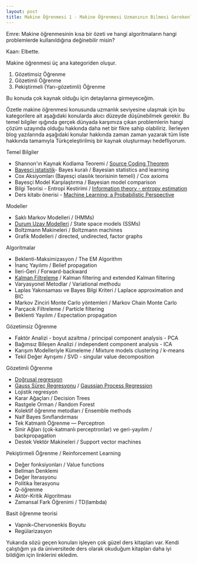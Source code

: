 ```yaml
---
layout: post
title: Makine Öğrenmesi 1 - Makine Öğrenmesi Uzmanının Bilmesi Gerekenler
---
```


Emre: Makine öğrenmesinin kısa bir özeti ve hangi algoritmaların hangi problemlerde kullanıldığına değinebilir misin?

Kaan: Elbette. 

Makine öğrenmesi üç ana kategoriden oluşur.

1. Gözetimsiz Öğrenme
2. Gözetimli Öğrenme
3. Pekiştirmeli (Yarı-gözetimli) Öğrenme

Bu konuda çok kaynak olduğu için detaylarına girmeyeceğim. 

Özetle makine öğrenmesi konusunda uzmanlık seviyesine ulaşmak için bu kategorilere ait aşağıdaki konularda akıcı düzeyde düşünebilmek gerekir. Bu temel bilgiler ışığında gerçek dünyada karşımıza çıkan problemlerin hangi çözüm uzayında olduğu hakkında daha net bir fikre sahip olabiliriz. İlerleyen blog yazılarında aşağıdaki konular hakkında zaman zaman yazarak tüm liste hakkında tamamıyla Türkçeleştirilmiş bir kaynak oluşturmayı hedefliyorum. 

Temel Bilgiler

- Shannon'ın Kaynak Kodlama Teoremi / <a href="https://www.amazon.com/Springer-International-Engineering-Computer-Science-ebook/dp/B000WNL86A">Source Coding Theorem</a>
- <a href="https://tayyarg.github.io/dogrusal_regresyon_probleminin_bayesci_cikarimla_cozulmesi/">Bayesçi istatistik</a>- Bayes kuralı / Bayesian statistics and learning
- Cox Aksiyomları (Bayesçi olasılık teorisinin temeli) / Cox axioms
- Bayesçi Model Karşılaştırma / Bayesian model comparison
- Bilgi Teorisi - Entropi Kestirimi / <a href="http://www.cs-114.org/wp-content/uploads/2015/01/Elements_of_Information_Theory_Elements.pdf">Information theory - entropy estimation</a> 
- Ders kitabı önerisi - <a href="https://www.cs.ubc.ca/~murphyk/MLbook/">Machine Learning: a Probabilistic Perspective</a>

Modeller

- Saklı Markov Modelleri / (HMMs)
- <a href="https://en.wikipedia.org/wiki/State-space_representation">Durum Uzay Modelleri</a> / State space models (SSMs)
- Boltzmann Makineleri / Boltzmann machines
- Grafik Modelleri / directed, undirected, factor graphs

Algoritmalar

- Beklenti-Maksimizasyon / The EM Algorithm
- İnanç Yayılımı / Belief propagation
- İleri-Geri / Forward-backward
- <a href="https://tayyarg.github.io/kalman-filtreleme/">Kalman Filtreleme</a> / Kalman filtering and extended Kalman filtering
- Varyasyonel Metodlar / Variational methodu
- Laplas Yakınsaması ve Bayes Bilgi Kriteri / Laplace approximation and BIC
- Markov Zinciri Monte Carlo yöntemleri / Markov Chain Monte Carlo
- Parçacık Filtreleme / Particle filtering
- Beklenti Yayılım / Expectation propagation

Gözetimsiz Öğrenme

- Faktör Analizi - boyut azaltma / principal component analysis - PCA
- Bağımsız Bileşen Analizi / independent component analysis - ICA
- Karışım Modelleriyle Kümeleme  / Mixture models clustering / k-means
- Tekil Değer Ayrışımı / SVD - singular value decomposition

Gözetimli Öğrenme 

- <a href="https://tayyarg.github.io/dogrusal_regresyon_probleminin_bayesci_cikarimla_cozulmesi/">Doğrusal regresyon</a>
- <a href="https://tayyarg.github.io/dogrusal_regresyon_probleminin_bayesci_cikarimla_cozulmesi/">Gauss Süreç Regresyonu</a> / <a href="http://www.gaussianprocess.org/gpml/">Gaussian Process Regression</a>
- Lojistik regresyon 
- Karar Ağaçları / Decision Trees
- Rastgele Orman / Random Forest
- Kolektif öğrenme metodları / Ensemble methods 
- Naif Bayes Sınıflandırması
- Tek Katmanlı Öğrenme — Perceptron
- Sinir Ağları (çok-katmanlı perceptronlar) ve geri-yayılım / backpropagation
- Destek Vektör Makineleri / Support vector machines

Pekiştirmeli Öğrenme / Reinforcement Learning

- Değer fonksiyonları / Value functions
- Bellman Denklemi
- Değer İterasyonu
- Politika İterasyonu
- Q-öğrenme
- Aktör-Kritik Algoritması
- Zamansal Fark Öğrenimi / TD(lambda)

Basit öğrenme teorisi

- Vapnik–Chervonenkis Boyutu
- Regülarizasyon

Yukarıda sözü geçen konuları işleyen çok güzel ders kitapları var. Kendi çalıştığım ya da üniversitede ders olarak okuduğum kitapları daha iyi bildiğim için linklerini ekledim. 
